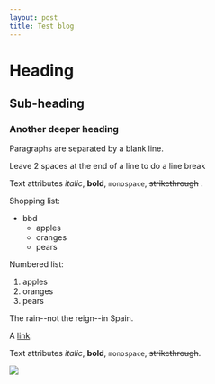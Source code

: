 ```yaml
---
layout: post
title: Test blog
---
```


Heading
=======

Sub-heading
-----------

### Another deeper heading

Paragraphs are separated
by a blank line.

Leave 2 spaces at the end of a line to do a
line break

Text attributes *italic*, **bold**,
`monospace`, ~~strikethrough~~ .

Shopping list:

* bbd
  * apples
  * oranges
  * pears

Numbered list:

  1. apples
  2. oranges
  3. pears

The rain--not the reign--in
Spain.

A [link](http://example.com).

<p>Text attributes <em>italic</em>, <strong>bold</strong>,
<code>monospace</code>, <s>strikethrough</s>.</p>
<img src="http://www.nuvostaq.com/images/nuvostaq_logo_v3.jpg"/>
